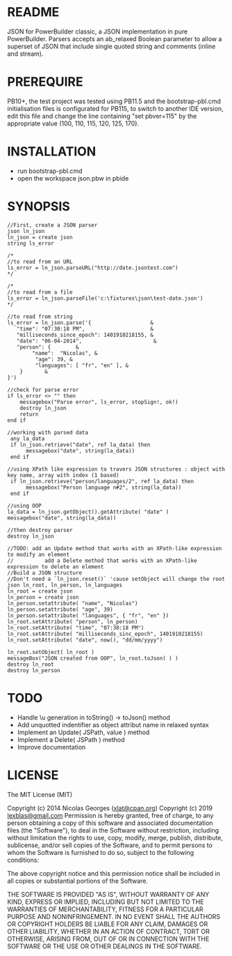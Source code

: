 README
======

JSON for PowerBuilder classic, a JSON implementation in pure PowerBuilder.
Parsers accepts an ab_relaxed Boolean parameter to allow a superset of JSON 
that include single quoted string and comments (inline and stream).


PREREQUIRE
==========

PB10+, the test project was tested using PB11.5 and the bootstrap-pbl.cmd 
initialisation files is configurated for PB115, to switch to another IDE 
version, edit this file and change the line containing "set pbver=115" by
the appropriate value (100, 110, 115, 120, 125, 170).

INSTALLATION
============

* run bootstrap-pbl.cmd 
* open the workspace json.pbw in pbide

SYNOPSIS
========

```
//First, create a JSON parser
json ln_json
ln_json = create json
string ls_error

/*
//to read from an URL
ls_error = ln_json.parseURL("http://date.jsontest.com")
*/

/*
//to read from a file
ls_error = ln_json.parseFile('c:\fixtures\json\test-date.json')
*/

//to read from string
ls_error = ln_json.parse('{                   &
   "time": "07:30:18 PM",                     &
   "milliseconds_since_epoch": 1401910218155, &
   "date": "06-04-2014",                       &
   "person": {        &
	    "name":  "Nicolas", &
		 "age": 39, &
		 "languages": [ "fr", "en" ], &
	}       &
}')

//check for parse error
if ls_error <> "" then
	messagebox("Parse error", ls_error, stopSign!, ok!)
	destroy ln_json
	return
end if

//working with parsed data
 any la_data
 if ln_json.retrieve("date", ref la_data) then
	  messagebox("date", string(la_data))
 end if

//using XPath like expression to travers JSON structures : object with key name, array with index (1 based)
 if ln_json.retrieve("person/languages/2", ref la_data) then
	  messagebox("Person language n#2", string(la_data))
 end if

//using OOP
la_data = ln_json.getObject().getAttribute( "date" )
messagebox("date", string(la_data))

//then destroy parser
destroy ln_json

//TODO: add an Update method that works with an XPath-like expression to modify an element
//			add a Delete method that works with an XPath-like expression to delete an element
//Build a JSON structure
//Don't need a `ln_json.reset()` 'cause setObject will change the root
json ln_root, ln_person, ln_languages
ln_root = create json
ln_person = create json
ln_person.setattribute( "name", "Nicolas")
ln_person.setattribute( "age", 39)
ln_person.setattribute( "languages", { "fr", "en" })
ln_root.setAttribute( "person", ln_person)
ln_root.setAttribute( "time", "07:30:18 PM")
ln_root.setAttribute( "milliseconds_sinc_epoch", 1401910218155)
ln_root.setAttribute( "date", now(), "dd/mm/yyyy")

ln_root.setObject( ln_root )
messageBox("JSON created from OOP", ln_root.toJson( ) )
destroy ln_root
destroy ln_person
```

TODO
====
* Handle \u generation in toString() -> toJson() method
* Add unquotted indentifier as object attribut name in relaxed syntax
* Implement an Update( JSPath, value ) method
* Implement a Delete( JSPath ) method
* Improve documentation

LICENSE
=======

The MIT License (MIT)

Copyright (c) 2014 Nicolas Georges (xlat@cpan.org)
Copyright (c) 2019 lexblas@gmail.com
Permission is hereby granted, free of charge, to any person obtaining a copy of
this software and associated documentation files (the "Software"), to deal in
the Software without restriction, including without limitation the rights to
use, copy, modify, merge, publish, distribute, sublicense, and/or sell copies of
the Software, and to permit persons to whom the Software is furnished to do so,
subject to the following conditions:

The above copyright notice and this permission notice shall be included in all
copies or substantial portions of the Software.

THE SOFTWARE IS PROVIDED "AS IS", WITHOUT WARRANTY OF ANY KIND, EXPRESS OR
IMPLIED, INCLUDING BUT NOT LIMITED TO THE WARRANTIES OF MERCHANTABILITY, FITNESS
FOR A PARTICULAR PURPOSE AND NONINFRINGEMENT. IN NO EVENT SHALL THE AUTHORS OR
COPYRIGHT HOLDERS BE LIABLE FOR ANY CLAIM, DAMAGES OR OTHER LIABILITY, WHETHER
IN AN ACTION OF CONTRACT, TORT OR OTHERWISE, ARISING FROM, OUT OF OR IN
CONNECTION WITH THE SOFTWARE OR THE USE OR OTHER DEALINGS IN THE SOFTWARE.
